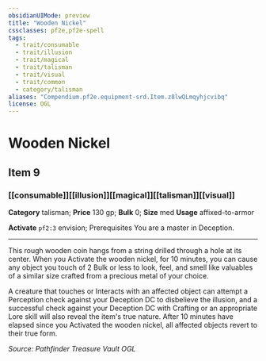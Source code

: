 ```yaml
---
obsidianUIMode: preview
title: "Wooden Nickel"
cssclasses: pf2e,pf2e-spell
tags:
  - trait/consumable
  - trait/illusion
  - trait/magical
  - trait/talisman
  - trait/visual
  - trait/common
  - category/talisman
aliases: "Compendium.pf2e.equipment-srd.Item.z8lwQLmqyhjcvibq"
license: OGL
---
```

# Wooden Nickel
## Item 9
### [[consumable]][[illusion]][[magical]][[talisman]][[visual]]

**Category** talisman; 
**Price** 130 gp; 
**Bulk** 0; **Size** med
**Usage** affixed-to-armor

**Activate** `pf2:3` envision; Prerequisites You are a master in Deception.

* * *

This rough wooden coin hangs from a string drilled through a hole at its center. When you Activate the wooden nickel, for 10 minutes, you can cause any object you touch of 2 Bulk or less to look, feel, and smell like valuables of a similar size crafted from a precious metal of your choice.

A creature that touches or Interacts with an affected object can attempt a Perception check against your Deception DC to disbelieve the illusion, and a successful check against your Deception DC with Crafting or an appropriate Lore skill will also reveal the item's true nature. After 10 minutes have elapsed since you Activated the wooden nickel, all affected objects revert to their true form.

*Source: Pathfinder Treasure Vault*
*OGL*